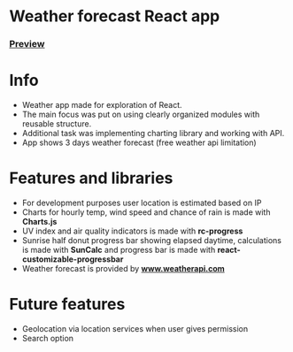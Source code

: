# Weather forecast React app
### [Preview](https://react-tiles-weather-app.netlify.app/)

# Info
- Weather app made for exploration of React.
- The main focus was put on using clearly organized modules with reusable structure.
- Additional task was implementing charting library and working with API.
- App shows 3 days weather forecast (free weather api limitation)

# Features and libraries
- For development purposes user location is estimated based on IP
- Charts for hourly temp, wind speed and chance of rain is made with **Charts.js**
- UV index and air quality indicators is made with **rc-progress** 
- Sunrise half donut progress bar showing elapsed daytime,
calculations is made with **SunCalc**  and progress bar is made with **react-customizable-progressbar** 
- Weather forecast is provided by **www.weatherapi.com**



# Future features
- Geolocation via location services when user gives permission
- Search option